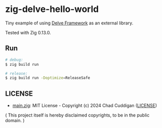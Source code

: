 # zig-delve-hello-world

Tiny example of using [Delve Framework](https://github.com/Interrupt/delve-framework) as an external library.

Tested with Zig 0.13.0.

## Run

```bash
# debug:
$ zig build run

# release:
$ zig build run -Doptimize=ReleaseSafe
```

## LICENSE

- [main.zig](src/main.zig): MIT License - Copyright (c) 2024 Chad Cuddigan ([LICENSE](https://github.com/Interrupt/delve-framework/blob/3f3e9dcc0f418a6338ed17ebadbe5bd68a6227a7/LICENSE))

( This project itself is hereby disclaimed copyrights, to be in the public domain. )
